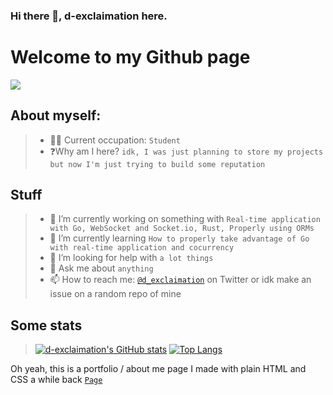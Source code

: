 ### Hi there 👋, d-exclaimation here.

# Welcome to my Github page
![](https://visitor-badge.laobi.icu/badge?page_id=d-exclaimation.d-exclaimation)

## About myself:
> - 🧑‍💻 Current occupation: `Student`
> - ❓Why am I here? `idk, I was just planning to store my projects but now I'm just trying to build some reputation`

## Stuff
> - 🔭 I’m currently working on something with `Real-time application with Go, WebSocket and Socket.io, Rust, Properly using ORMs`
> - 🌱 I’m currently learning `How to properly take advantage of Go with real-time application and cocurrency`
> - 🤔 I’m looking for help with `a lot things`
> - 💬 Ask me about `anything`
> - 📫 How to reach me: [`@d_exclaimation`](https://twitter.com/d_exclaimation) on Twitter or idk make an issue on a random repo of mine

## Some stats
> [![d-exclaimation's GitHub stats](https://github-readme-stats.vercel.app/api?username=d-exclaimation&theme=synthwave)](https://github.com/anuraghazra/github-readme-stats)
> [![Top Langs](https://github-readme-stats.vercel.app/api/top-langs/?username=d-exclaimation&layout=compact&langs_count=8&theme=synthwave&&hide=html,json)](https://github.com/anuraghazra/github-readme-stats)


Oh yeah, this is a portfolio / about me page I made with plain HTML and CSS a while back [`Page`](https://exclaimation-portfolio.netlify.app/)
